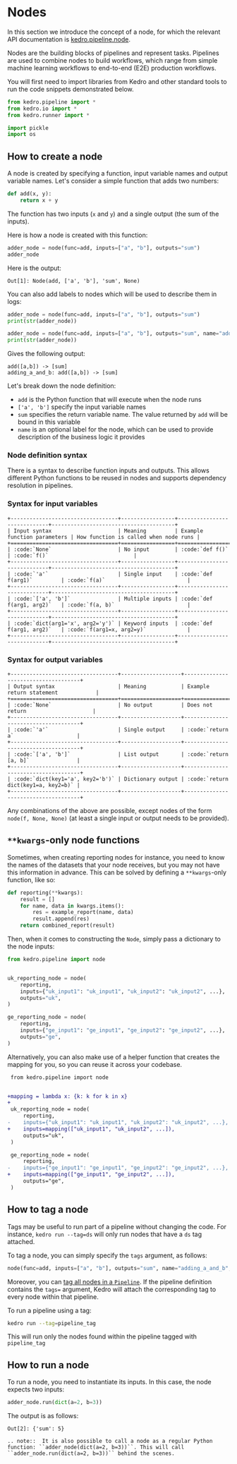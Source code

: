 # Nodes

In this section we introduce the concept of a node, for which the relevant API documentation is [kedro.pipeline.node](/kedro.pipeline.node).

Nodes are the building blocks of pipelines and represent tasks. Pipelines are used to combine nodes to build workflows, which range from simple machine learning workflows to end-to-end (E2E) production workflows.

You will first need to import libraries from Kedro and other standard tools to run the code snippets demonstrated below.

```python
from kedro.pipeline import *
from kedro.io import *
from kedro.runner import *

import pickle
import os
```

## How to create a node

A node is created by specifying a function, input variable names and output variable names. Let's consider a simple function that adds two numbers:

```python
def add(x, y):
    return x + y
```

The function has two inputs (`x` and `y`) and a single output (the sum of the inputs).

Here is how a node is created with this function:

```python
adder_node = node(func=add, inputs=["a", "b"], outputs="sum")
adder_node
```

Here is the output:

```console
Out[1]: Node(add, ['a', 'b'], 'sum', None)
```

You can also add labels to nodes which will be used to describe them in logs:

```python
adder_node = node(func=add, inputs=["a", "b"], outputs="sum")
print(str(adder_node))

adder_node = node(func=add, inputs=["a", "b"], outputs="sum", name="adding_a_and_b")
print(str(adder_node))
```

Gives the following output:

```console
add([a,b]) -> [sum]
adding_a_and_b: add([a,b]) -> [sum]
```

Let's break down the node definition:

* `add` is the Python function that will execute when the node runs
* `['a', 'b']` specify the input variable names
* `sum` specifies the return variable name. The value returned by `add` will be bound in this variable
* `name` is an optional label for the node, which can be used to provide description of the business logic it provides

### Node definition syntax

There is a syntax to describe function inputs and outputs. This allows different Python functions to be reused in nodes and supports dependency resolution in pipelines.

### Syntax for input variables

```eval_rst
+----------------------------------+-----------------+-----------------------------+---------------------------------------+
| Input syntax                     | Meaning         | Example function parameters | How function is called when node runs |
+==================================+=================+=============================+=======================================+
| :code:`None`                     | No input        | :code:`def f()`             | :code:`f()`                           |
+----------------------------------+-----------------+-----------------------------+---------------------------------------+
| :code:`'a'`                      | Single input    | :code:`def f(arg1)`         | :code:`f(a)`                          |
+----------------------------------+-----------------+-----------------------------+---------------------------------------+
| :code:`['a', 'b']`               | Multiple inputs | :code:`def f(arg1, arg2)`   | :code:`f(a, b)`                       |
+----------------------------------+-----------------+-----------------------------+---------------------------------------+
| :code:`dict(arg1='x', arg2='y')` | Keyword inputs  | :code:`def f(arg1, arg2)`   | :code:`f(arg1=x, arg2=y)`             |
+----------------------------------+-----------------+-----------------------------+---------------------------------------+
```

### Syntax for output variables

```eval_rst
+----------------------------------+-------------------+-------------------------------------+
| Output syntax                    | Meaning           | Example return statement            |
+==================================+===================+=====================================+
| :code:`None`                     | No output         | Does not return                     |
+----------------------------------+-------------------+-------------------------------------+
| :code:`'a'`                      | Single output     | :code:`return a`                    |
+----------------------------------+-------------------+-------------------------------------+
| :code:`['a', 'b']`               | List output       | :code:`return [a, b]`               |
+----------------------------------+-------------------+-------------------------------------+
| :code:`dict(key1='a', key2='b')` | Dictionary output | :code:`return dict(key1=a, key2=b)` |
+----------------------------------+-------------------+-------------------------------------+
```

Any combinations of the above are possible, except nodes of the form `node(f, None, None)` (at least a single input or output needs to be provided).

## `**kwargs`-only node functions

Sometimes, when creating reporting nodes for instance, you need to know the names of the datasets that your node receives, but you may not have this information in advance. This can be solved by defining a `**kwargs`-only function, like so:

```python
def reporting(**kwargs):
    result = []
    for name, data in kwargs.items():
        res = example_report(name, data)
        result.append(res)
    return combined_report(result)
```

Then, when it comes to constructing the `Node`, simply pass a dictionary to the node inputs:

```python
from kedro.pipeline import node


uk_reporting_node = node(
    reporting,
    inputs={"uk_input1": "uk_input1", "uk_input2": "uk_input2", ...},
    outputs="uk",
)

ge_reporting_node = node(
    reporting,
    inputs={"ge_input1": "ge_input1", "ge_input2": "ge_input2", ...},
    outputs="ge",
)
```

Alternatively, you can also make use of a helper function that creates the mapping for you, so you can reuse it across your codebase.

```diff
 from kedro.pipeline import node


+mapping = lambda x: {k: k for k in x}
+
 uk_reporting_node = node(
     reporting,
-    inputs={"uk_input1": "uk_input1", "uk_input2": "uk_input2", ...},
+    inputs=mapping(["uk_input1", "uk_input2", ...]),
     outputs="uk",
 )

 ge_reporting_node = node(
     reporting,
-    inputs={"ge_input1": "ge_input1", "ge_input2": "ge_input2", ...},
+    inputs=mapping(["ge_input1", "ge_input2", ...]),
     outputs="ge",
 )
```


## How to tag a node

Tags may be useful to run part of a pipeline without changing the code. For instance, `kedro run --tag=ds` will only run nodes that have a `ds` tag attached.

To tag a node, you can simply specify the `tags` argument, as follows:

```python
node(func=add, inputs=["a", "b"], outputs="sum", name="adding_a_and_b", tags="node_tag")
```

Moreover, you can [tag all nodes in a `Pipeline`](./pipeline_introduction.md#how-to-tag-a-pipeline). If the pipeline definition contains the `tags=` argument, Kedro will attach the corresponding tag to every node within that pipeline.

To run a pipeline using a tag:

```bash
kedro run --tag=pipeline_tag
```

This will run only the nodes found within the pipeline tagged with `pipeline_tag`


## How to run a node

To run a node, you need to instantiate its inputs. In this case, the node expects two inputs:

```python
adder_node.run(dict(a=2, b=3))
```

The output is as follows:

```console
Out[2]: {'sum': 5}
```

```eval_rst
.. note::  It is also possible to call a node as a regular Python function: ``adder_node(dict(a=2, b=3))``. This will call ``adder_node.run(dict(a=2, b=3))`` behind the scenes.
```
